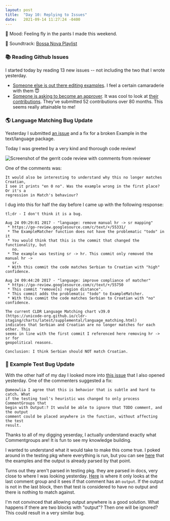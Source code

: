 ```yaml
---
layout: post
title:  "Day 10: Replying to Issues"
date:   2021-09-14 11:27:24 -0400
---
```


👖 Mood: Feeling fly in the pants I made this weekend.

🎵 Soundtrack: [Bossa Nova
Playlist](https://open.spotify.com/playlist/37i9dQZF1DX4AyFl3yqHeK)

### 📚 Reading Github Issues

I started today by reading 13 new issues -- not
including the two that I wrote yesterday.
* [Someone else is out there editing
  examples](https://github.com/golang/go/issues/48372). I feel a certain
  camaraderie with them 😇
* [Someone is asking to become an
  approver](https://github.com/golang/go/issues/48368). It was cool to look at
  [their
  contributions](https://go-review.googlesource.com/q/owner:cespare%2540gmail.com).
  They've submitted 52 contributions over 80 months. This seems really
  attainable to me!


### 🌎 Language Matching Bug Update

Yesterday I submitted [an issue](https://github.com/golang/go/issues/48361) and
a fix for a broken Example in the text/language package.

Today I was greeted by a very kind and thorough code review!

<img src="https://i.ibb.co/Wp64PKB/Screen-Shot-2021-09-14-at-11-19-26-AM.png" alt="Screenshot of the gerrit code review with
comments from reviewer">

One of the comments was:

```
It would also be interesting to understand why this no longer matches Croatian,
I see it prints "en 0 no". Was the example wrong in the first place?  Or it's a
regression in Match's behaviour?
```

I dug into this for half the day before I came up with the following response:
```
tl;dr - I don't think it is a bug.

Aug 24 09:29:01 2017 - "language: remove manual hr -> sr mapping"
 * https://go-review.googlesource.com/c/text/+/55331/
 * The ExampleMatcher function does not have the problematic "todo" in it
 * You would think that this is the commit that changed the functionality, but
   no.
 * The example was testing sr -> hr. This commit only removed the manual hr ->
   sr.
 * With this commit the code matches Serbian to Croatian with "high" confidence.

Aug 24 09:44:20 2017 - "language: improve compliance of matcher"
 * https://go-review.googlesource.com/c/text/+/55750
 * This commit "remove[s] region distance".
 * This commit adds the problematic "todo" to ExampleMatcher.
 * With this commit the code matches Serbian to Croatian with "no" confidence.

The current CLDR Language Matching chart v39.0
(https://unicode-org.github.io/cldr-staging/charts/latest/supplemental/language_matching.html)
indicates that Serbian and Croatian are no longer matches for each other. This
seems in line with the first commit I referenced here removing hr -> sr for
geopolitical reasons.

Conclusion: I think Serbian should NOT match Croatian.
```

### 🐞 Example Test Bug Update

With the other half of my day I looked more into [this
issue](https://github.com/golang/go/issues/48362) that I also opened yesterday.
One of the commenters suggested a fix:

```
@ameowlia I agree that this is behavior that is subtle and hard to catch. What
if the testing tool's heuristic was changed to only process CommentGroups that
begin with Output:? It would be able to ignore that TODO comment, and the output
comment could be placed anywhere in the function, without affecting the test
result.
```

Thanks to all of my digging yeserday, I actually understand exactly what
Commentgroups are! It is fun to see my knowledge building.

I wanted to understand what it would take to make this come true. I poked around
in the testing pkg where everything is run, but you can see
[here](https://github.com/golang/go/blob/7ba8e796c91eaf4befcacc4d24127ae54475d6a5/src/testing/testing.go#L1505)
that the examples and the output is already parsed by that point.

Turns out they aren't parsed in testing pkg. they are parsed in docs, very close to
where I was looking yesterday.
[Here](https://github.com/golang/go/blob/181e8cde301cd8205489e746334174fee7290c9b/src/go/doc/example.go#L116-L134)
is where it only looks at the last comment group and it sees if that comment
has an `output`. If the output is not in the last block, then that test is
considered to have no output and there is nothing to match against.

I'm not convinced that allowing output anywhere is a good solution. What happens
if there are two blocks with "output"? Then one will be ignored? This could
result in a very similar bug.


